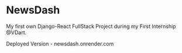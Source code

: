 # NewsDash

My first own Django-React FullStack Project during my First Internship @VDart.

Deployed Version - newsdash.onrender.com
